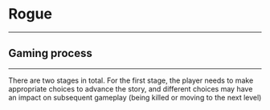# Rogue

--------

## Gaming process

-----------------

There are two stages in total. For the first stage, the player needs to make appropriate choices to advance the story, and different choices may have an impact on subsequent gameplay (being killed or moving to the next level)

